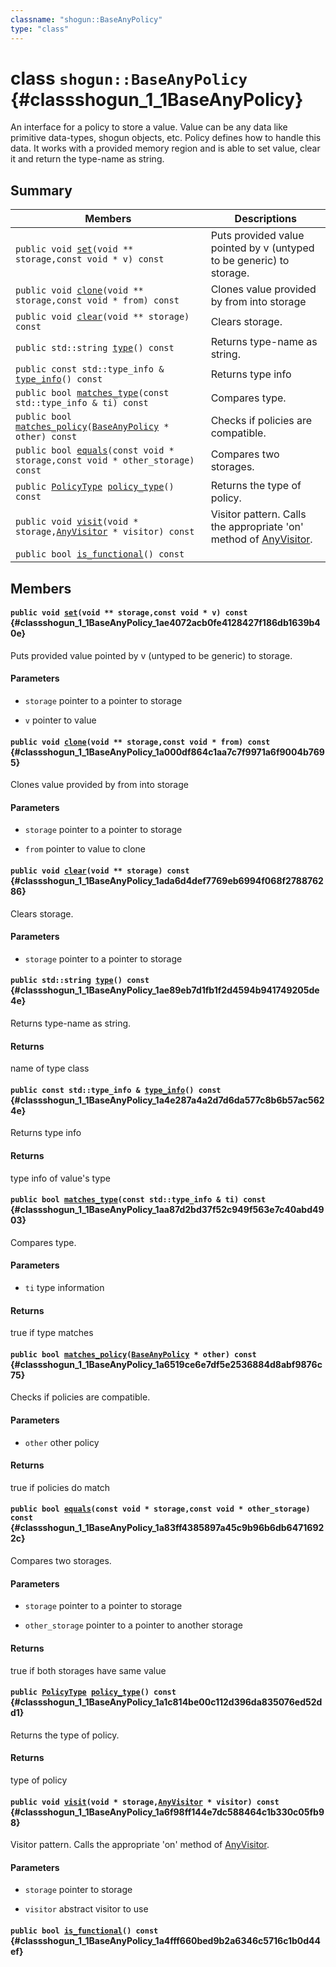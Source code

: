 ```yaml
---
classname: "shogun::BaseAnyPolicy"
type: "class"
---
```


# class `shogun::BaseAnyPolicy` {#classshogun_1_1BaseAnyPolicy}

An interface for a policy to store a value. Value can be any data like primitive data-types, shogun objects, etc. Policy defines how to handle this data. It works with a provided memory region and is able to set value, clear it and return the type-name as string.

## Summary

 Members                        | Descriptions
--------------------------------|---------------------------------------------
`public void `[`set`](#classshogun_1_1BaseAnyPolicy_1ae4072acb0fe4128427f186db1639b40e)`(void ** storage,const void * v) const` | Puts provided value pointed by v (untyped to be generic) to storage. 
`public void `[`clone`](#classshogun_1_1BaseAnyPolicy_1a000df864c1aa7c7f9971a6f9004b7695)`(void ** storage,const void * from) const` | Clones value provided by from into storage 
`public void `[`clear`](#classshogun_1_1BaseAnyPolicy_1ada6d4def7769eb6994f068f278876286)`(void ** storage) const` | Clears storage. 
`public std::string `[`type`](#classshogun_1_1BaseAnyPolicy_1ae89eb7d1fb1f2d4594b941749205de4e)`() const` | Returns type-name as string. 
`public const std::type_info & `[`type_info`](#classshogun_1_1BaseAnyPolicy_1a4e287a4a2d7d6da577c8b6b57ac5624e)`() const` | Returns type info 
`public bool `[`matches_type`](#classshogun_1_1BaseAnyPolicy_1aa87d2bd37f52c949f563e7c40abd4903)`(const std::type_info & ti) const` | Compares type. 
`public bool `[`matches_policy`](#classshogun_1_1BaseAnyPolicy_1a6519ce6e7df5e2536884d8abf9876c75)`(`[`BaseAnyPolicy`](#classshogun_1_1BaseAnyPolicy)` * other) const` | Checks if policies are compatible. 
`public bool `[`equals`](#classshogun_1_1BaseAnyPolicy_1a83ff4385897a45c9b96b6db64716922c)`(const void * storage,const void * other_storage) const` | Compares two storages. 
`public `[`PolicyType`](#namespaceshogun_1a0d954142616a43643b0df76caa6f75e5)` `[`policy_type`](#classshogun_1_1BaseAnyPolicy_1a1c814be00c112d396da835076ed52dd1)`() const` | Returns the type of policy. 
`public void `[`visit`](#classshogun_1_1BaseAnyPolicy_1a6f98ff144e7dc588464c1b330c05fb98)`(void * storage,`[`AnyVisitor`](#classshogun_1_1AnyVisitor)` * visitor) const` | Visitor pattern. Calls the appropriate 'on' method of [AnyVisitor](#classshogun_1_1AnyVisitor).
`public bool `[`is_functional`](#classshogun_1_1BaseAnyPolicy_1a4fff660bed9b2a6346c5716c1b0d44ef)`() const` | 

## Members

#### `public void `[`set`](#classshogun_1_1BaseAnyPolicy_1ae4072acb0fe4128427f186db1639b40e)`(void ** storage,const void * v) const` {#classshogun_1_1BaseAnyPolicy_1ae4072acb0fe4128427f186db1639b40e}

Puts provided value pointed by v (untyped to be generic) to storage. 
#### Parameters
* `storage` pointer to a pointer to storage 

* `v` pointer to value

#### `public void `[`clone`](#classshogun_1_1BaseAnyPolicy_1a000df864c1aa7c7f9971a6f9004b7695)`(void ** storage,const void * from) const` {#classshogun_1_1BaseAnyPolicy_1a000df864c1aa7c7f9971a6f9004b7695}

Clones value provided by from into storage 
#### Parameters
* `storage` pointer to a pointer to storage 

* `from` pointer to value to clone

#### `public void `[`clear`](#classshogun_1_1BaseAnyPolicy_1ada6d4def7769eb6994f068f278876286)`(void ** storage) const` {#classshogun_1_1BaseAnyPolicy_1ada6d4def7769eb6994f068f278876286}

Clears storage. 
#### Parameters
* `storage` pointer to a pointer to storage

#### `public std::string `[`type`](#classshogun_1_1BaseAnyPolicy_1ae89eb7d1fb1f2d4594b941749205de4e)`() const` {#classshogun_1_1BaseAnyPolicy_1ae89eb7d1fb1f2d4594b941749205de4e}

Returns type-name as string. 
#### Returns
name of type class

#### `public const std::type_info & `[`type_info`](#classshogun_1_1BaseAnyPolicy_1a4e287a4a2d7d6da577c8b6b57ac5624e)`() const` {#classshogun_1_1BaseAnyPolicy_1a4e287a4a2d7d6da577c8b6b57ac5624e}

Returns type info 
#### Returns
type info of value's type

#### `public bool `[`matches_type`](#classshogun_1_1BaseAnyPolicy_1aa87d2bd37f52c949f563e7c40abd4903)`(const std::type_info & ti) const` {#classshogun_1_1BaseAnyPolicy_1aa87d2bd37f52c949f563e7c40abd4903}

Compares type. 
#### Parameters
* `ti` type information 

#### Returns
true if type matches

#### `public bool `[`matches_policy`](#classshogun_1_1BaseAnyPolicy_1a6519ce6e7df5e2536884d8abf9876c75)`(`[`BaseAnyPolicy`](#classshogun_1_1BaseAnyPolicy)` * other) const` {#classshogun_1_1BaseAnyPolicy_1a6519ce6e7df5e2536884d8abf9876c75}

Checks if policies are compatible. 
#### Parameters
* `other` other policy 

#### Returns
true if policies do match

#### `public bool `[`equals`](#classshogun_1_1BaseAnyPolicy_1a83ff4385897a45c9b96b6db64716922c)`(const void * storage,const void * other_storage) const` {#classshogun_1_1BaseAnyPolicy_1a83ff4385897a45c9b96b6db64716922c}

Compares two storages. 
#### Parameters
* `storage` pointer to a pointer to storage 

* `other_storage` pointer to a pointer to another storage 

#### Returns
true if both storages have same value

#### `public `[`PolicyType`](#namespaceshogun_1a0d954142616a43643b0df76caa6f75e5)` `[`policy_type`](#classshogun_1_1BaseAnyPolicy_1a1c814be00c112d396da835076ed52dd1)`() const` {#classshogun_1_1BaseAnyPolicy_1a1c814be00c112d396da835076ed52dd1}

Returns the type of policy. 
#### Returns
type of policy

#### `public void `[`visit`](#classshogun_1_1BaseAnyPolicy_1a6f98ff144e7dc588464c1b330c05fb98)`(void * storage,`[`AnyVisitor`](#classshogun_1_1AnyVisitor)` * visitor) const` {#classshogun_1_1BaseAnyPolicy_1a6f98ff144e7dc588464c1b330c05fb98}

Visitor pattern. Calls the appropriate 'on' method of [AnyVisitor](#classshogun_1_1AnyVisitor).

#### Parameters
* `storage` pointer to storage 

* `visitor` abstract visitor to use

#### `public bool `[`is_functional`](#classshogun_1_1BaseAnyPolicy_1a4fff660bed9b2a6346c5716c1b0d44ef)`() const` {#classshogun_1_1BaseAnyPolicy_1a4fff660bed9b2a6346c5716c1b0d44ef}

